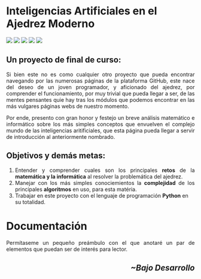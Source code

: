 <h1><b>Inteligencias Artificiales en el Ajedrez Moderno</b></h1>

![](https://img.shields.io/github/languages/top/AlfonsoXIII/Chess_AI_TdR)
![](https://img.shields.io/github/repo-size/AlfonsoXIII/Chess_AI_TdR?color=critical)
![](https://img.shields.io/github/license/AlfonsoXIII/Chess_AI_TdR?color=success)
![](https://img.shields.io/github/v/release/AlfonsoXIII/Chess_AI_TdR?color=yellow&include_prereleases)
![](https://img.shields.io/github/stars/AlfonsoXIII/Chess_AI_TdR?style=social)

<h2>Un proyecto de final de curso:</h2>
<p style="text-align: justify">Si bien este no es como cualquier otro proyecto que pueda encontrar navegando por las numerosas páginas de la plataforma GitHub, este nace del deseo de un joven programador, y aficionado del ajedrez, por comprender el funcionamiento, por muy trivial que pueda llegar a ser, de las mentes pensantes quie hay tras los módulos que podemos encontrar en las más vulgares páginas webs de nuestro momento.</p>
<p style="text-align: justify">Por ende, presento con gran honor y festejo un breve análisis matemático e informático sobre los más simples conceptos que envuelven el complejo mundo de las inteligencias aritificiales, que esta página pueda llegar a servir de introducción al anteriormente nombrado.</p>

<h2>Objetivos y demás metas:</h2>
<ol>
    <li style="text-align: justify">Entender y comprender cuales son los principales <b>retos</b> de la <b>matemática y la informática</b> al resolver la problemática del ajedrez.</li>
    <li style="text-align: justify">Manejar con los más simples conociemientos la <b>complejidad</b> de los principales <b>algoritmos</b> en uso, para esta matéria.</li>
    <li>Trabajar en este proyecto con el lenguaje de programación <b>Python</b> en su totalidad.</li>
</ol>

<h1>Documentación</h1>
<p style="text-align: justify">Permítaseme un pequeño preámbulo con el que anotaré un par de elementos que puedan ser de interés para lector.</p>
<p style="text-align: justify"></p>

<h2 style="text-align: right"><em>~Bajo Desarrollo</em></h2>
